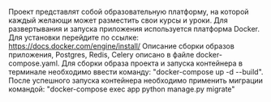 Проект представлят собой образовательную платформу, на которой каждый желающи может разместить свои курсы и уроки.
Для развертывания и запуска приложения используется платформа Docker. Для установки перейдите по ссылке: https://docs.docker.com/engine/install/
Описание сборки образов приложения, Postgres, Redis, Celery описано в файле docker-compose.yaml. Для сборки образа проекта и запуска контейнера в терминале
необходимо ввести команду: "docker-compose up -d --build". После успешного запуска контейнера необходимо применить миграции командой: "docker-compose exec app python manage.py migrate"
